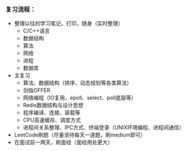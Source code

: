 
### 复习流程：

*   整理以往的学习笔记，打印，随身（实时整理）
    *   C/C++语言
    *   数据结构
    *   算法
    *   网络
    *   进程
    *   数据库
*   主复习
    *   算法、数据结构（排序、动态规划等各类算法）
    *   剑指OFFER
    *   网络编程（IO复用，epoll、select、poll底层等）
    *   Redis数据结构与设计思想
    *   程序编译、连接、装载等
    *   CPU高速缓存、调度方式
    *   进程间关系整理、IPC方式、终端登录（UNIX环境编程、进程间通信）
*   LeetCode刷题（尽量坚持每天一道题，刷medium即可）
*   在面试前一两天，刷面经（面经用处更大）
